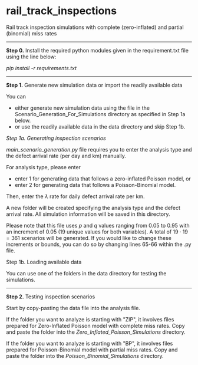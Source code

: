 # rail_track_inspections
Rail track inspection simulations with complete (zero-inflated) and partial (binomial) miss rates

--------------------------------

**Step 0.** Install the required python modules given in the requirement.txt file using the line below:

_pip install -r requirements.txt_

--------------------------------

**Step 1.** Generate new simulation data or import the readily available data

You can 
- either generate new simulation data using the file in the Scenario_Generation_For_Simulations directory as specified in Step 1a below. 
- or use the readily available data in the data directory and skip Step 1b.

_Step 1a. Generating inspection scenarios_

_main_scenario_generation.py_ file requires you to enter the analysis type and the defect arrival rate (per day and km) manually. 

For analysis type, please enter 
- enter 1 for generating data that follows a zero-inflated Poisson model, or
- enter 2 for generating data that follows a Poisson-Binomial model.

Then, enter the $\lambda$ rate for daily defect arrival rate per km.

A new folder will be created specifying the analysis type and the defect arrival rate. All simulation information will be saved in this directory.

Please note that this file uses $p$ and $q$ values ranging from 0.05 to 0.95 with an increment of 0.05 (19 unique values for both variables). A total of $19 \cdot 19 = 361$  scenarios will be generated. 
If you would like to change these increments or bounds, you can do so by changing lines 65-66 within the .py file.

Step 1b. Loading available data

You can use one of the folders in the data directory for testing the simulations. 

--------------------------------

**Step 2.** Testing inspection scenarios 

Start by copy-pasting the data file into the analysis file. 

If the folder you want to analyze is starting with "ZIP", it involves files prepared for Zero-Inflated Poisson model with complete miss rates. Copy and paste the folder into the _Zero_Inflated_Poisson_Simulations_ directory. 

If the folder you want to analyze is starting with "BP", it involves files prepared for Poisson-Binomial model with partial miss rates. Copy and paste the folder into the _Poisson_Binomial_Simulations_ directory. 
